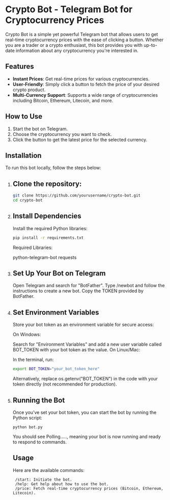 # Crypto Bot - Telegram Bot for Cryptocurrency Prices

Crypto Bot is a simple yet powerful Telegram bot that allows users to get real-time cryptocurrency prices with the ease of clicking a button. Whether you are a trader or a crypto enthusiast, this bot provides you with up-to-date information about any cryptocurrency you're interested in.

## Features

- **Instant Prices**: Get real-time prices for various cryptocurrencies.
- **User-Friendly**: Simply click a button to fetch the price of your desired crypto product.
- **Multi-Currency Support**: Supports a wide range of cryptocurrencies including Bitcoin, Ethereum, Litecoin, and more.

## How to Use

1. Start the bot on Telegram.
2. Choose the cryptocurrency you want to check.
3. Click the button to get the latest price for the selected currency.

## Installation

To run this bot locally, follow the steps below:

1. ## Clone the repository:
   ```bash
   git clone https://github.com/yourusername/crypto-bot.git
   cd crypto-bot
   ```
2. ## Install Dependencies
   
   Install the required Python libraries:
   ```bash
   pip install -r requirements.txt
   ```
   Required Libraries:

   python-telegram-bot
   requests

3. ## Set Up Your Bot on Telegram
   Open Telegram and search for "BotFather".
   Type /newbot and follow the instructions to create a new bot.
   Copy the TOKEN provided by BotFather.
4. ## Set Environment Variables
   Store your bot token as an environment variable for secure access:

   On Windows:

   Search for "Environment Variables" and add a new user variable called BOT_TOKEN with your bot token as the value.
   On Linux/Mac:

   In the terminal, run:
   ```bash
   export BOT_TOKEN="your_bot_token_here"
   ```
   Alternatively, replace os.getenv("BOT_TOKEN") in the code with your token directly (not recommended for production).
5. ## Running the Bot
   Once you’ve set your bot token, you can start the bot by running the Python script:

   ```
   python bot.py
   ```
   You should see Polling....., meaning your bot is now running and ready to respond to commands.

   ## Usage
   Here are the available commands:
   ```
    /start: Initiate the bot.
    /help: Get help about how to use the bot.
    /price: Fetch real-time cryptocurrency prices (Bitcoin, Ethereum, Litecoin).
   ```
